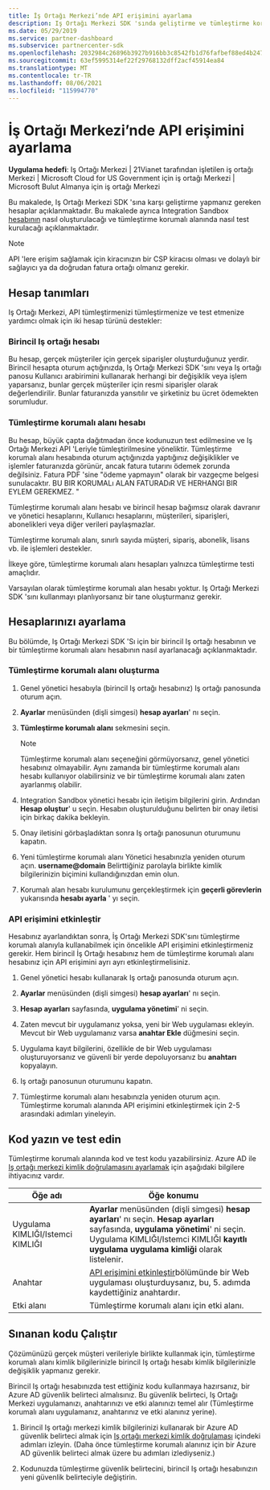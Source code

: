 ```yaml
---
title: İş Ortağı Merkezi’nde API erişimini ayarlama
description: Iş Ortağı Merkezi SDK 'sında geliştirme ve tümleştirme korumalı alanında test için hesapları ayarlayın.
ms.date: 05/29/2019
ms.service: partner-dashboard
ms.subservice: partnercenter-sdk
ms.openlocfilehash: 2032984c26896b3927b916bb3c8542fb1d76fafbef88ed4b24795987616bbddf
ms.sourcegitcommit: 63ef5995314ef22f29768132dff2acf45914ea84
ms.translationtype: MT
ms.contentlocale: tr-TR
ms.lasthandoff: 08/06/2021
ms.locfileid: "115994770"
---
```

# <a name="set-up-api-access-in-partner-center"></a>İş Ortağı Merkezi’nde API erişimini ayarlama

**Uygulama hedefi**: Iş Ortağı Merkezi | 21Vianet tarafından işletilen iş ortağı Merkezi | Microsoft Cloud for US Government için iş ortağı Merkezi | Microsoft Bulut Almanya için iş ortağı Merkezi

Bu makalede, Iş Ortağı Merkezi SDK 'sına karşı geliştirme yapmanız gereken hesaplar açıklanmaktadır. Bu makalede ayrıca Integration Sandbox [hesabının](#integration-sandbox-account) nasıl oluşturulacağı ve tümleştirme korumalı alanında nasıl test kurulacağı açıklanmaktadır.

>[!NOTE]
>API 'lere erişim sağlamak için kiracınızın bir CSP kiracısı olması ve dolaylı bir sağlayıcı ya da doğrudan fatura ortağı olmanız gerekir.

## <a name="account-definitions"></a>Hesap tanımları

Iş Ortağı Merkezi, API tümleştirmenizi tümleştirmenize ve test etmenize yardımcı olmak için iki hesap türünü destekler:

### <a name="primary-partner-account"></a>Birincil Iş ortağı hesabı

Bu hesap, gerçek müşteriler için gerçek siparişler oluşturduğunuz yerdir. Birincil hesapta oturum açtığınızda, Iş Ortağı Merkezi SDK 'sını veya Iş ortağı panosu Kullanıcı arabirimini kullanarak herhangi bir değişiklik veya işlem yaparsanız, bunlar gerçek müşteriler için resmi siparişler olarak değerlendirilir. Bunlar faturanızda yansıtılır ve şirketiniz bu ücret ödemekten sorumludur.

### <a name="integration-sandbox-account"></a>Tümleştirme korumalı alanı hesabı

Bu hesap, büyük çapta dağıtmadan önce kodunuzun test edilmesine ve Iş Ortağı Merkezi API 'Leriyle tümleştirilmesine yöneliktir. Tümleştirme korumalı alanı hesabında oturum açtığınızda yaptığınız değişiklikler ve işlemler faturanızda görünür, ancak fatura tutarını ödemek zorunda değilsiniz. Fatura PDF 'sine "ödeme yapmayın" olarak bir vazgeçme belgesi sunulacaktır. BU BIR KORUMALı ALAN FATURADıR VE HERHANGI BIR EYLEM GEREKMEZ. "

Tümleştirme korumalı alanı hesabı ve birincil hesap bağımsız olarak davranır ve yönetici hesaplarını, Kullanıcı hesaplarını, müşterileri, siparişleri, abonelikleri veya diğer verileri paylaşmazlar.

Tümleştirme korumalı alanı, sınırlı sayıda müşteri, sipariş, abonelik, lisans vb. ile işlemleri destekler.

İlkeye göre, tümleştirme korumalı alanı hesapları yalnızca tümleştirme testi amaçlıdır.

Varsayılan olarak tümleştirme korumalı alan hesabı yoktur. Iş Ortağı Merkezi SDK 'sını kullanmayı planlıyorsanız bir tane oluşturmanız gerekir.

## <a name="set-up-your-accounts"></a>Hesaplarınızı ayarlama

Bu bölümde, Iş Ortağı Merkezi SDK 'Sı için bir birincil Iş ortağı hesabının ve bir tümleştirme korumalı alanı hesabının nasıl ayarlanacağı açıklanmaktadır.

### <a name="create-an-integration-sandbox"></a>Tümleştirme korumalı alanı oluşturma

1. Genel yönetici hesabıyla (birincil Iş ortağı hesabınız) Iş ortağı panosunda oturum açın.

2. **Ayarlar** menüsünden (dişli simgesi) **hesap ayarları**' nı seçin.

3. **Tümleştirme korumalı alanı** sekmesini seçin.

    >[!NOTE]
    >Tümleştirme korumalı alanı seçeneğini görmüyorsanız, genel yönetici hesabınız olmayabilir. Aynı zamanda bir tümleştirme korumalı alanı hesabı kullanıyor olabilirsiniz ve bir tümleştirme korumalı alanı zaten ayarlanmış olabilir.

4. Integration Sandbox yönetici hesabı için iletişim bilgilerini girin. Ardından **Hesap oluştur**' u seçin. Hesabın oluşturulduğunu belirten bir onay iletisi için birkaç dakika bekleyin.

5. Onay iletisini görbaşladıktan sonra Iş ortağı panosunun oturumunu kapatın.

6. Yeni tümleştirme korumalı alanı Yönetici hesabınızla yeniden oturum açın. **username@domain** Belirttiğiniz parolayla birlikte kimlik bilgilerinizin biçimini kullandığınızdan emin olun.

7. Korumalı alan hesabı kurulumunu gerçekleştirmek için **geçerli görevlerin** yukarısında **hesabı ayarla** ' yı seçin.

### <a name="enable-api-access"></a>API erişimini etkinleştir

Hesabınız ayarlandıktan sonra, İş Ortağı Merkezi SDK'sını tümleştirme korumalı alanıyla kullanabilmek için öncelikle API erişimini etkinleştirmeniz gerekir. Hem birincil İş Ortağı hesabınız hem de tümleştirme korumalı alanı hesabınız için API erişimini ayrı ayrı etkinleştirmelisiniz.

1. Genel yönetici hesabı kullanarak Iş ortağı panosunda oturum açın.

2. **Ayarlar** menüsünden (dişli simgesi) **hesap ayarları**' nı seçin.

3. **Hesap ayarları** sayfasında, **uygulama yönetimi**' ni seçin.

4. Zaten mevcut bir uygulamanız yoksa, yeni bir Web uygulaması ekleyin. Mevcut bir Web uygulamanız varsa **anahtar Ekle** düğmesini seçin.

5. Uygulama kayıt bilgilerini, özellikle de bir Web uygulaması oluşturuyorsanız ve güvenli bir yerde depoluyorsanız bu **anahtarı** kopyalayın.

6. Iş ortağı panosunun oturumunu kapatın.

7. Tümleştirme korumalı alanı hesabınızla yeniden oturum açın. Tümleştirme korumalı alanında API erişimini etkinleştirmek için 2-5 arasındaki adımları yineleyin.

## <a name="write-and-test-code"></a>Kod yazın ve test edin

Tümleştirme korumalı alanında kod ve test kodu yazabilirsiniz. Azure AD ile [Iş ortağı merkezi kimlik doğrulamasını ayarlamak](partner-center-authentication.md) için aşağıdaki bilgilere ihtiyacınız vardır.

| Öğe adı | Öğe konumu |
| --------- | ------------- |
| Uygulama KIMLIĞI/Istemci KIMLIĞI | **Ayarlar** menüsünden (dişli simgesi) **hesap ayarları**' nı seçin. **Hesap ayarları** sayfasında, **uygulama yönetimi**' ni seçin. Uygulama KIMLIĞI/Istemci KIMLIĞI **kayıtlı uygulama uygulama kimliği** olarak listelenir. |
| Anahtar | [API erişimini etkinleştir](#enable-api-access)bölümünde bir Web uygulaması oluşturduysanız, bu, 5. adımda kaydettiğiniz anahtardır. |
| Etki alanı | Tümleştirme korumalı alanı için etki alanı. |

## <a name="run-tested-code"></a>Sınanan kodu Çalıştır

Çözümünüzü gerçek müşteri verileriyle birlikte kullanmak için, tümleştirme korumalı alanı kimlik bilgilerinizle birincil Iş ortağı hesabı kimlik bilgilerinizle değişiklik yapmanız gerekir.

Birincil Iş ortağı hesabınızda test ettiğiniz kodu kullanmaya hazırsanız, bir Azure AD güvenlik belirteci almalısınız. Bu güvenlik belirteci, Iş Ortağı Merkezi uygulamanızı, anahtarınızı ve etki alanınızı temel alır (Tümleştirme korumalı alanı uygulamanız, anahtarınız ve etki alanınız yerine).

1. Birincil Iş ortağı merkezi kimlik bilgilerinizi kullanarak bir Azure AD güvenlik belirteci almak için [Iş ortağı merkezi kimlik doğrulaması](partner-center-authentication.md) içindeki adımları izleyin. (Daha önce tümleştirme korumalı alanınız için bir Azure AD güvenlik belirteci almak üzere bu adımları izlediyseniz.)

2. Kodunuzda tümleştirme güvenlik belirtecini, birincil Iş ortağı hesabınızın yeni güvenlik belirteciyle değiştirin.
